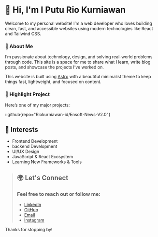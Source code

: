 

# 👋 Hi, I'm I Putu Rio Kurniawan

Welcome to my personal website! I’m a web developer who loves building clean, fast, and accessible websites using modern technologies like React and Tailwind CSS.

### 🙋 About Me

I’m passionate about technology, design, and solving real-world problems through code. This site is a space for me to share what I learn, write blog posts, and showcase the projects I’ve worked on.

This website is built using [Astro](https://astro.build/) with a beautiful minimalist theme to keep things fast, lightweight, and focused on content.

### 🔧 Highlight Project

Here’s one of my major projects:

::github{repo="Riokurniawan-id/Ensoft-News-V2.0"}


## 🧠 Interests

- Frontend Development
- backend Development
- UI/UX Design
- JavaScript & React Ecosystem
- Learning New Frameworks & Tools

> ## 🌍 Let's Connect
> ### Feel free to reach out or follow me:
> - [LinkedIn](https://www.linkedin.com/in/rio-kurniawan-6726a6266) 
> - [GitHub](https://github.com/https://github.com/Riokurniawan-id) 
> - [Email](mailto:gigafive45@gmail.com)
> - [Instagram](https://www.instagram.com/riokurniawan_id/)


Thanks for stopping by!